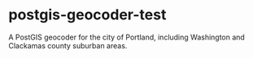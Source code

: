 # postgis-geocoder-test
A PostGIS geocoder for the city of Portland, including Washington and Clackamas county suburban areas.
